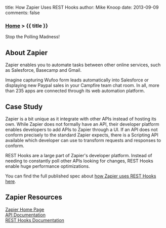 title: How Zapier Uses REST Hooks
author: Mike Knoop
date: 2013-09-09
comments: false

### [Home](/) > {{ title }}

<div class="quote">Stop the Polling Madness!</div>

## About Zapier

Zapier enables you to automate tasks between other online services,
such as Salesforce, Basecamp and Gmail.

Imagine capturing Wufoo form leads automatically into Salesforce or displaying new Paypal sales in your Campfire team chat room. In all, more than 235 apps are connected through its web automation platform.

## Case Study

Zapier is a bit unique as it integrate with other APIs instead of
hosting its own. While Zapier does not formally have an API, their developer platform enables developers to add APIs to Zapier through a UI. If an API does not conform precisely to the standard Zapier expects, there is a Scripting API available which developer can use to transform requests and responses to conform.

REST Hooks are a large part of Zapier's developer platform. Instead of needing to constantly poll other APIs looking for changes, REST Hooks enable huge performance optimizations.

You can find the full published spec about [how Zapier uses REST Hooks here](https://zapier.com/developer/reference/#rest-hooks).

## Zapier Resources

[Zapier Home Page](http://www.zapier.com/)  
[API Documentation](https://zapier.com/developer/)  
[REST Hooks Documentation](https://zapier.com/developer/reference/#rest-hooks)  
